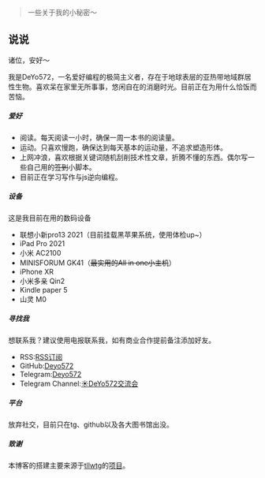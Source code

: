 
> 一些关于我的小秘密～

## 说说

诸位，安好～

我是DeYo572，一名爱好编程的极简主义者，存在于地球表层的亚热带地域群居性生物。喜欢呆在家里无所事事，悠闲自在的消磨时光。目前正在为用什么恰饭而苦恼。

##### 爱好
- 阅读。每天阅读一小时，确保一周一本书的阅读量。
- 运动。只喜欢慢跑，确保达到每天基本的运动量，不追求塑造形体。
- 上网冲浪，喜欢根据关键词随机刮削技术性文章，折腾不懂的东西。偶尔写一些自己用的~~签到~~小脚本。
- 目前正在学习写作与js逆向编程。

##### 设备
这是我目前在用的数码设备

- 联想小新pro13 2021（目前挂载黑苹果系统，使用体检up~）
- iPad Pro 2021
- 小米 AC2100
- MINISFORUM GK41（~~最实用的All in one小主机~~）
- iPhone XR 
- 小米多亲 Qin2
- Kindle paper 5
- 山灵 M0

##### 寻找我

想联系我？建议使用电报联系我，如有商业合作提前备注添加好友。
- RSS:[RSS订阅](https://Deyo572.github.io/feed.xml)
- GitHub:[Deyo572](https://github.com/Deyo572)
- Telegram:[Deyo572](https://t.me/Deyo572
)
- Telegram Channel:[☀️DeYo572交流会](https://t.me/DeYou572
)

##### 平台
放弃社交，目前只在tg、github以及各大图书馆出没。

##### 致谢

本博客的搭建主要来源于[tllwtg](https://github.com/tLLWtG)的[项目](https://github.com/tLLWtG/tllwtg.github.io)。
